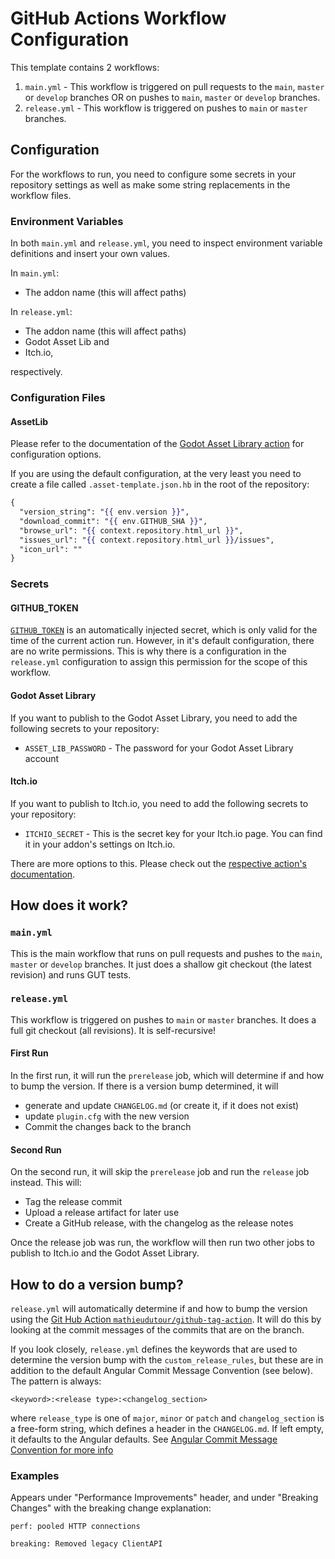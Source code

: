 ﻿# GitHub Actions Workflow Configuration

This template contains 2 workflows:
1. `main.yml` - This workflow is triggered on pull requests to the `main`, `master` or `develop` branches OR on pushes to `main`, `master` or `develop` branches.
2. `release.yml` - This workflow is triggered on pushes to `main` or `master` branches.

## Configuration
For the workflows to run, you need to configure some secrets in your repository settings as well as make some string replacements in the workflow files.

### Environment Variables
In both `main.yml` and `release.yml`, you need to inspect environment variable definitions and insert your own values.

In `main.yml`:
- The addon name (this will affect paths)

In `release.yml`:

- The addon name (this will affect paths)
- Godot Asset Lib and
- Itch.io,

respectively.

### Configuration Files

#### AssetLib
Please refer to the documentation of the [Godot Asset Library action](https://github.com/marketplace/actions/godot-asset-lib) for configuration options.

If you are using the default configuration, at the very least you need to create a file called `.asset-template.json.hb` in the root of the repository:

```handlebars
{
  "version_string": "{{ env.version }}",
  "download_commit": "{{ env.GITHUB_SHA }}",
  "browse_url": "{{ context.repository.html_url }}",
  "issues_url": "{{ context.repository.html_url }}/issues",
  "icon_url": ""
}
```

### Secrets
#### GITHUB_TOKEN
[`GITHUB_TOKEN`](https://docs.github.com/en/actions/security-guides/automatic-token-authentication) is an automatically injected secret, which is only valid for the time of the current action run. However, in it's default configuration, there are no write permissions. This is why there is a configuration in the `release.yml` configuration to assign this permission for the scope of this workflow.

#### Godot Asset Library
If you want to publish to the Godot Asset Library, you need to add the following secrets to your repository:

* `ASSET_LIB_PASSWORD` - The password for your Godot Asset Library account

#### Itch.io
If you want to publish to Itch.io, you need to add the following secrets to your repository:

* `ITCHIO_SECRET` - This is the secret key for your Itch.io page. You can find it in your addon's settings on Itch.io.

There are more options to this. Please check out the [respective action's documentation](https://github.com/KikimoraGames/itch-publish).



## How does it work?
### `main.yml`
This is the main workflow that runs on pull requests and pushes to the `main`, `master` or `develop` branches. It just does a shallow git checkout (the latest revision) and runs GUT tests.

### `release.yml`
This workflow is triggered on pushes to `main` or `master` branches. It does a full git checkout (all revisions).
It is self-recursive!

#### First Run
In the first run, it will run the `prerelease` job, which will determine if and how to bump the version.
If there is a version bump determined, it will
* generate and update `CHANGELOG.md` (or create it, if it does not exist)
* update `plugin.cfg` with the new version
* Commit the changes back to the branch

#### Second Run
On the second run, it will skip the `prerelease` job and run the `release` job instead.
This will:

* Tag the release commit
* Upload a release artifact for later use
* Create a GitHub release, with the changelog as the release notes

Once the release job was run, the workflow will then run two other jobs to publish to Itch.io and the Godot Asset Library.


## How to do a version bump?
`release.yml` will automatically determine if and how to bump the version using the [Git Hub Action `mathieudutour/github-tag-action`](https://github.com/marketplace/actions/github-tag). It will do this by looking at the commit messages of the commits that are on the branch.

If you look closely, `release.yml` defines the keywords that are used to determine the version bump with the `custom_release_rules`, but these are in addition to the default Angular Commit Message Convention (see below). The pattern is always:

  ```
  <keyword>:<release type>:<changelog_section>
  ```

where `release_type` is one of ``major``, ``minor`` or ``patch`` and `changelog_section` is a free-form string, which defines a header in the `CHANGELOG.md`. If left empty, it defaults to the Angular defaults. See [Angular Commit Message Convention for more info](https://github.com/conventional-changelog/conventional-changelog/tree/master/packages/conventional-changelog-angular)

### Examples

Appears under "Performance Improvements" header, and under "Breaking Changes" with the breaking change explanation:
```
perf: pooled HTTP connections

breaking: Removed legacy ClientAPI
```

